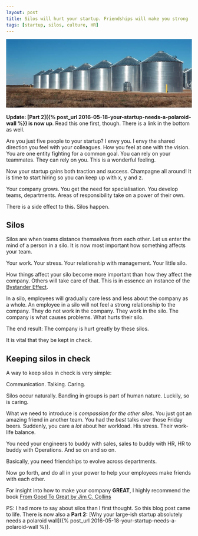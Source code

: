 ```yaml
---
layout: post
title: Silos will hurt your startup. Friendships will make you strong
tags: [startup, silos, culture, HR]
---
```


![Silos will hurt your startup](/assets/2016-05-15-silos-will-hurt-your-startup/silos-will-hurt-your-startup.jpg)

**Update: [Part 2]({% post_url 2016-05-18-your-startup-needs-a-polaroid-wall %}) is now up**. Read this one first, though. There is a link in the bottom as well.

Are you just five people to your startup? I envy you.
I envy the shared direction you feel with your colleagues. How you feel at one with the vision. You are one entity fighting for a common goal. You can rely on your teammates. They can rely on you. This is a wonderful feeling.

Now your startup gains both traction and success. Champagne all around!
It is time to start hiring so you can keep up with x, y and z.

Your company grows. You get the need for specialisation. You develop teams, departments. Areas of responsibility take on a power of their own.

There is a side effect to this. Silos happen.

## Silos

Silos are when teams distance themselves from each other. Let us enter the mind of a person in a silo. It is now most important how something affects your team.

Your work. Your stress. Your relationship with management. Your little silo.

How things affect your silo become more important than how they affect the company. Others will take care of that. This is in essence an instance of the [Bystander Effect](https://en.wikipedia.org/wiki/Bystander_effect).

In a silo, employees will gradually care less and less about the company as a whole. An employee in a silo will not feel a strong relationship to the company. They do not work in the company. They work in the silo. The company is what causes problems. What hurts their silo.

The end result: The company is hurt greatly by these silos.

It is vital that they be kept in check.

## Keeping silos in check

A way to keep silos in check is very simple:

Communication. Talking. Caring.

Silos occur naturally. Banding in groups is part of human nature. Luckily, so is caring.

What we need to introduce is _compassion for the other silos_. You just got an amazing friend in another team. You had the _best_ talks over those Friday beers. Suddenly, you care a _lot_ about her workload. His stress. Their work-life balance.

You need your engineers to buddy with sales, sales to buddy with HR, HR to buddy with Operations. And so on and so on.

Basically, you need friendships to evolve across departments.

Now go forth, and do all in your power to help your employees make friends with each other.

For insight into how to make your company **GREAT**, I highly recommend the book [From Good To Great by Jim C. Collins](https://amzn.to/3WzxE14)

PS: I had more to say about silos than I first thought. So this blog post came to life. There is now also a **Part 2:** [Why your large-ish startup absolutely needs a polaroid wall]({% post_url 2016-05-18-your-startup-needs-a-polaroid-wall %}).
